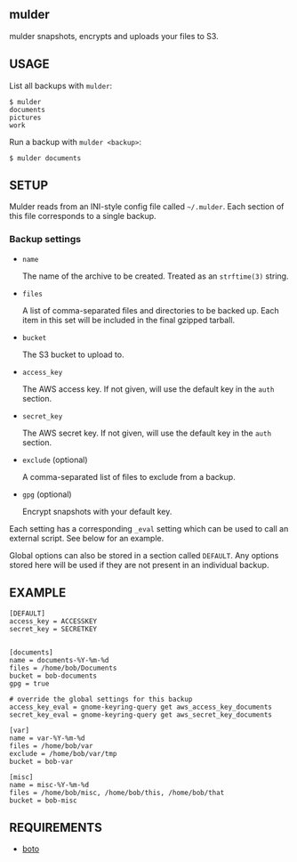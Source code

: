 mulder
------

mulder snapshots, encrypts and uploads your files to S3.



USAGE
-----

List all backups with `mulder`:

    $ mulder
    documents
    pictures
    work


Run a backup with `mulder <backup>`:

    $ mulder documents



SETUP
-----

Mulder reads from an INI-style config file called `~/.mulder`. Each
section of this file corresponds to a single backup.


### Backup settings

* `name`

   The name of the archive to be created. Treated as an `strftime(3)` string.

* `files`

   A list of comma-separated files and directories to be backed
   up. Each item in this set will be included in the final gzipped
   tarball.

* `bucket`

   The S3 bucket to upload to.

* `access_key`

   The AWS access key. If not given, will use the default key in the
   `auth` section.

* `secret_key`

   The AWS secret key. If not given, will use the default key in the
   `auth` section.

* `exclude` (optional)

   A comma-separated list of files to exclude from a backup.

* `gpg` (optional)

   Encrypt snapshots with your default key.


Each setting has a corresponding `_eval` setting which can be used to
call an external script. See below for an example.

Global options can also be stored in a section called `DEFAULT`. Any
options stored here will be used if they are not present in an
individual backup.



EXAMPLE
-------

    [DEFAULT]
    access_key = ACCESSKEY
    secret_key = SECRETKEY


    [documents]
    name = documents-%Y-%m-%d
    files = /home/bob/Documents
    bucket = bob-documents
    gpg = true

    # override the global settings for this backup
    access_key_eval = gnome-keyring-query get aws_access_key_documents
    secret_key_eval = gnome-keyring-query get aws_secret_key_documents

    [var]
    name = var-%Y-%m-%d
    files = /home/bob/var
    exclude = /home/bob/var/tmp
    bucket = bob-var

    [misc]
    name = misc-%Y-%m-%d
    files = /home/bob/misc, /home/bob/this, /home/bob/that
    bucket = bob-misc



REQUIREMENTS
------------

* [boto](http://boto.cloudhackers.com/)

